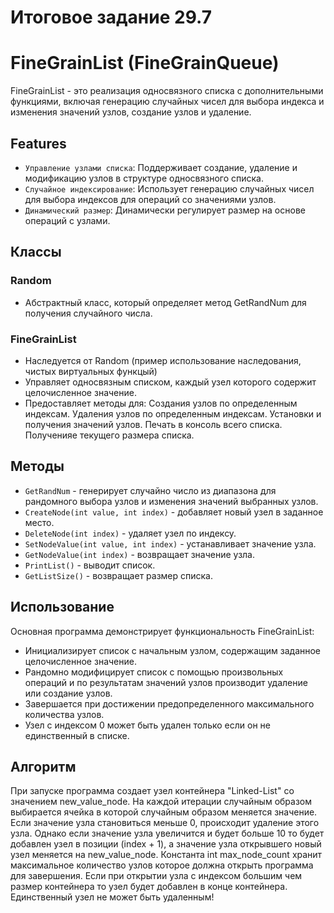 # Итоговое задание 29.7

# FineGrainList (FineGrainQueue)

FineGrainList - это реализация односвязного списка с дополнительными функциями,
включая генерацию случайных чисел для выбора индекса и изменения значений узлов,
создание узлов и удаление.


## Features

- `Управление узлами списка`: Поддерживает создание, удаление и модификацию узлов в
  структуре односвязного списка.
- `Случайное индексирование`: Использует генерацию случайных чисел для выбора
  индексов для операций со значениями узлов.
- `Динамический размер`: Динамически регулирует размер на основе операций с узлами.

## Классы

### Random

- Абстрактный класс, который определяет метод GetRandNum для получения случайного числа.

### FineGrainList

- Наследуется от Random (пример использование наследования, чистых виртуальных функцый)
- Управляет односвязным списком, каждый узел которого содержит целочисленное значение.
- Предоставляет методы для:
    Создания узлов по определенным индексам.
    Удаления узлов по определенным индексам.
    Установки и получения значений узлов.
    Печать в консоль всего списка.
    Полученияе текущего размера списка.

## Методы

- `GetRandNum` - генерирует случайно число из диапазона для рандомного выбора узлов
  и изменения значений выбранных узлов.
- `CreateNode(int value, int index)` - добавляет новый узел в заданное место.
- `DeleteNode(int index)` - удаляет узел по индексу.
- `SetNodeValue(int value, int index)` - устанавливает значение узла.
- `GetNodeValue(int index)` - возвращает значение узла.
- `PrintList()` - выводит список.
- `GetListSize()` - возвращает размер списка.

## Использование

Основная программа демонстрирует функциональность FineGrainList:
- Инициализирует список с начальным узлом, содержащим заданное целочисленное значение.
- Рандомно модифицирует список с помощью произвольных операций и по результатам 
  значений узлов производит удаление или создание узлов.
- Завершается при достижении предопределенного максимального количества узлов.
- Узел с индексом 0 может быть удален только если он не единственный в списке.

## Алгоритм

 При запуске программа создает узел контейнера "Linked-List" со значением
 new_value_node. На каждой итерации случайным образом выбирается ячейка в
 которой случайным образом меняется значение. Если значение узла становиться
 меньше 0, происходит удаление этого узла. Однако если значение узла увеличится
 и будет больше 10 то будет добавлен узел в позиции (index + 1), а значение 
 узла открывшего новый узел меняется на new_value_node.
 Константа int max_node_count хранит максимальное количество узлов которое
 должна открыть программа для завершения.
 Если при открытии узла с индексом большим чем размер контейнера то узел будет
 добавлен в конце контейнера.
 Единственный узел не может быть удаленным!
 
